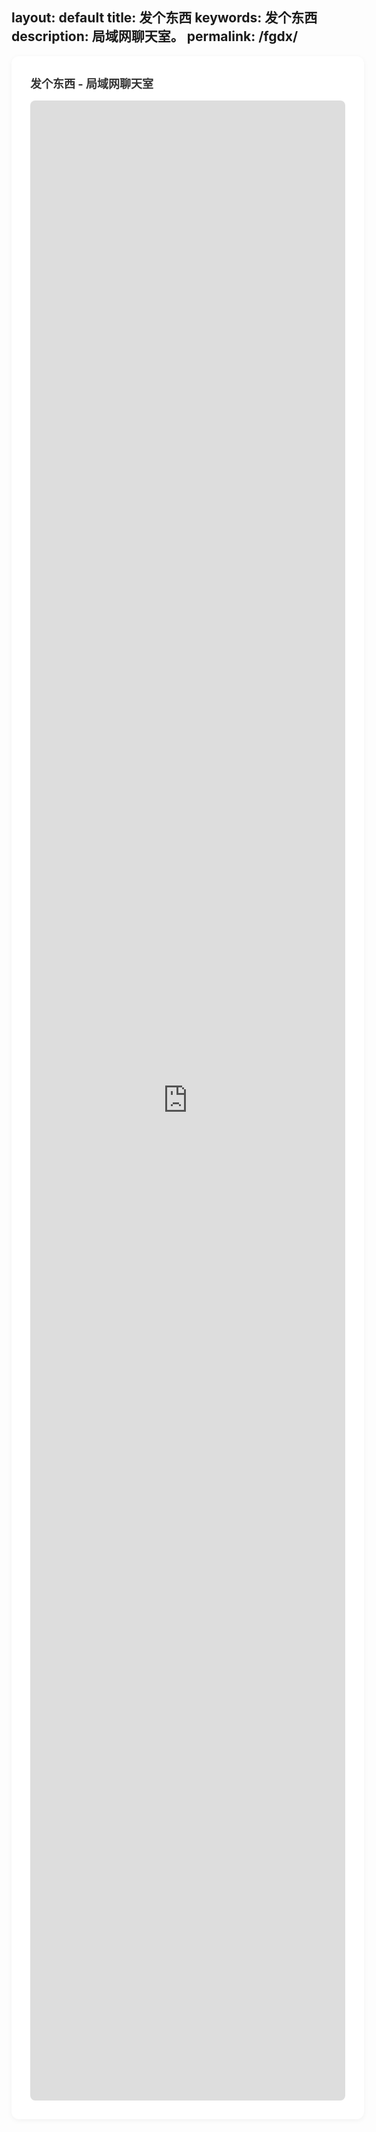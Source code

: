 layout: default
title: 发个东西
keywords: 发个东西
description: 局域网聊天室。
permalink: /fgdx/
---

<style>
/* 1. 外层容器：控制圆角、过渡背景、内边距缓冲 */
.external-site-container {
  width: 100%;
  max-width: 1200px; 
  margin: 0 auto; 
  padding: 30px; /* 增加内边距，让白色网站与窗口有呼吸感 */
  /* 关键：外层容器设置圆角（避免 iframe 圆角溢出）+ 白色背景（与网站底色融合） */
  border-radius: 12px; /* 圆角大小，可根据需求调整（如8px/16px） */
  background-color: #ffffff; /* 与网站白色背景一致，消除割裂感 */
  box-shadow: 0 2px 8px rgba(0, 0, 0, 0.05); /* 可选：加轻微阴影，增强层次感 */
}

/* 2. 过渡容器：解决 iframe 黑色背景与白色的过渡 */
.iframe-wrapper {
  width: 100%;
  height: 80vh;
  min-height: 600px;
  border-radius: 8px; /* 内层圆角，比外层小1-2px更协调 */
  /* 关键：渐变过渡层（白色→浅灰→透明），覆盖 iframe 黑色边缘 */
  background: linear-gradient(to bottom, rgba(255,255,255,0.8) 0%, rgba(255,255,255,0.2) 10%, transparent 20%);
  overflow: hidden; /* 确保 iframe 不会超出圆角范围 */
}

/* 3. iframe 样式：保持自适应，移除多余边框 */
.external-iframe {
  width: 100%;
  height: 100%; /* 继承外层过渡容器高度，避免尺寸错位 */
  border: none; /* 彻底移除边框（替代 frameborder="0"） */
  scrolling: auto;
}

/* 4. 标题样式：与窗口对齐，增强整体感 */
.external-site-container h3 {
  margin: 0 0 15px 0; /* 与 iframe 保持间距 */
  color: #333333; /* 深色标题，避免与白色背景冲突 */
  font-size: 18px;
}
</style>

<div class="external-site-container">
  <h3>发个东西 - 局域网聊天室</h3>
  <!-- 新增过渡容器：包裹 iframe 实现背景过渡和圆角 -->
  <div class="iframe-wrapper">
    <iframe src="https://fagedongxi.com" 
            class="external-iframe"
            title="fagedongxi.com" 
            scrolling="auto">
    </iframe>
  </div>
</div>
